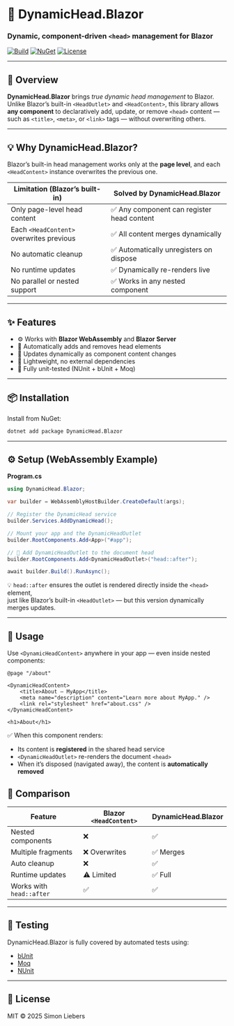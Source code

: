 # 🧠 DynamicHead.Blazor
### Dynamic, component-driven `<head>` management for Blazor

[![Build](https://github.com/SimonLiebers-Dev/DynamicHead.Blazor/actions/workflows/build-and-release.yml/badge.svg)](https://github.com/simonliebers/DynamicHead.Blazor/actions)
[![NuGet](https://img.shields.io/nuget/v/DynamicHead.Blazor.svg?style=flat-round&logo=nuget)](https://www.nuget.org/packages/DynamicHead.Blazor/)
[![License](https://img.shields.io/badge/license-MIT-blue.svg)](LICENSE)

---

## 🚀 Overview

**DynamicHead.Blazor** brings *true dynamic head management* to Blazor.  
Unlike Blazor’s built-in `<HeadOutlet>` and `<HeadContent>`, this library allows **any component** to declaratively add, update, or remove `<head>` content — such as `<title>`, `<meta>`, or `<link>` tags — without overwriting others.

---

## 💡 Why DynamicHead.Blazor?

Blazor’s built-in head management works only at the **page level**, and each `<HeadContent>` instance overwrites the previous one.

| Limitation (Blazor’s built-in) | Solved by DynamicHead.Blazor |
|--------------------------------|-------------------------------|
| Only page-level head content | ✅ Any component can register head content |
| Each `<HeadContent>` overwrites previous | ✅ All content merges dynamically |
| No automatic cleanup | ✅ Automatically unregisters on dispose |
| No runtime updates | ✅ Dynamically re-renders live |
| No parallel or nested support | ✅ Works in any nested component |

---

## ✨ Features

- ⚙️ Works with **Blazor WebAssembly** and **Blazor Server**
- 🔄 Automatically adds and removes head elements
- 🧠 Updates dynamically as component content changes
- 🧱 Lightweight, no external dependencies
- 🧪 Fully unit-tested (NUnit + bUnit + Moq)

---

## 📦 Installation

Install from NuGet:

```bash
dotnet add package DynamicHead.Blazor
```

---

## ⚙️ Setup (WebAssembly Example)

**Program.cs**

```csharp
using DynamicHead.Blazor;

var builder = WebAssemblyHostBuilder.CreateDefault(args);

// Register the DynamicHead service
builder.Services.AddDynamicHead();

// Mount your app and the DynamicHeadOutlet
builder.RootComponents.Add<App>("#app");

// 🧠 Add DynamicHeadOutlet to the document head
builder.RootComponents.Add<DynamicHeadOutlet>("head::after");

await builder.Build().RunAsync();
```

💡 `head::after` ensures the outlet is rendered directly inside the `<head>` element,  
just like Blazor’s built-in `<HeadOutlet>` — but this version dynamically merges updates.

---

## 🧠 Usage

Use `<DynamicHeadContent>` anywhere in your app — even inside nested components:

```razor
@page "/about"

<DynamicHeadContent>
    <title>About – MyApp</title>
    <meta name="description" content="Learn more about MyApp." />
    <link rel="stylesheet" href="about.css" />
</DynamicHeadContent>

<h1>About</h1>
```

✅ When this component renders:
- Its content is **registered** in the shared head service
- `<DynamicHeadOutlet>` re-renders the document `<head>`
- When it’s disposed (navigated away), the content is **automatically removed**

## 🧠 Comparison

| Feature | Blazor `<HeadContent>` | DynamicHead.Blazor |
|----------|------------------------|--------------------|
| Nested components | ❌ | ✅ |
| Multiple fragments | ❌ Overwrites | ✅ Merges |
| Auto cleanup | ❌ | ✅ |
| Runtime updates | ⚠️ Limited | ✅ Full |
| Works with `head::after` | ✅ | ✅ |

---

## 🧪 Testing

DynamicHead.Blazor is fully covered by automated tests using:
- [bUnit](https://bunit.dev)
- [Moq](https://github.com/moq)
- [NUnit](https://nunit.org)

---

## 📄 License

MIT © 2025 Simon Liebers
